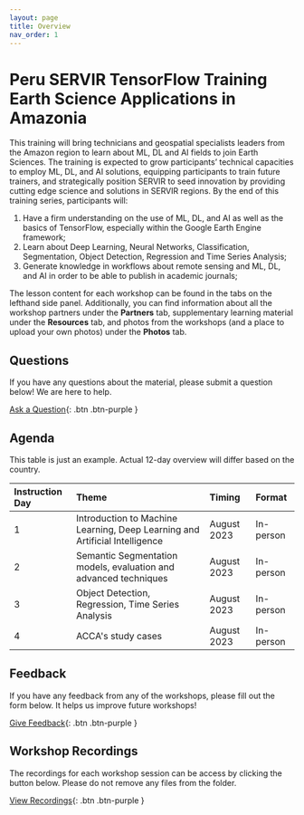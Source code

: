 ```yaml
---
layout: page
title: Overview
nav_order: 1
---
```


# Peru SERVIR TensorFlow Training Earth Science Applications in Amazonia
This training will bring technicians and geospatial specialists leaders from the Amazon region to learn about ML, DL and AI fields to join Earth Sciences. The training is expected to grow participants’ technical capacities to employ ML, DL, and AI solutions, equipping participants to train future trainers, and strategically position SERVIR to seed innovation by providing cutting edge science and solutions in SERVIR regions. By the end of this training series, participants will:
1. Have a firm understanding on the use of ML, DL, and AI as well as the basics of TensorFlow, especially within the Google Earth Engine framework;
2. Learn about Deep Learning, Neural Networks, Classification, Segmentation, Object Detection, Regression and Time Series Analysis;
3. Generate knowledge in workflows about remote sensing and ML, DL, and AI in order to be able to publish in academic journals;

The lesson content for each workshop can be found in the tabs on the lefthand side panel. Additionally, you can find information about all the workshop partners under the **Partners** tab, supplementary learning material under the **Resources** tab, and photos from the workshops (and a place to upload your own photos) under the **Photos** tab. 


## Questions
If you have any questions about the material, please submit a question below! We are here to help.  

[Ask a Question](https://forms.gle/a7MW4PtgtmPiPoZJ9){: .btn .btn-purple }

## Agenda
This table is just an example. Actual 12-day overview will differ based on the country.

| Instruction Day | Theme                                                                        | Timing         | Format    |
|:----------------|:-----------------------------------------------------------------------------|:---------------|:----------|
| 1               | Introduction to Machine Learning, Deep Learning and Artificial Intelligence  | August 2023    | In-person |
| 2               | Semantic Segmentation models, evaluation and advanced techniques             | August 2023    | In-person |
| 3               | Object Detection, Regression, Time Series Analysis                           | August 2023    | In-person |
| 4               | ACCA's study cases                                                           | August 2023    | In-person |

## Feedback
If you have any feedback from any of the workshops, please fill out the form below. It helps us improve future workshops!

[Give Feedback](https://forms.gle/8Jdm1aybL9sqzNEw6){: .btn .btn-purple }

## Workshop Recordings
The recordings for each workshop session can be access by clicking the button below. Please do not remove any files from the folder.

[View Recordings](linkhere){: .btn .btn-purple }
